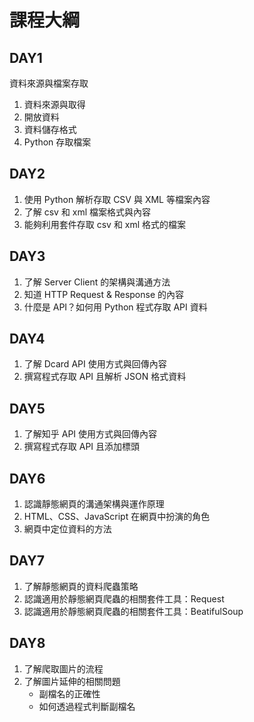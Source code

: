 # 課程大綱

## **DAY1**
資料來源與檔案存取
1. 資料來源與取得
2. 開放資料
3. 資料儲存格式
4. Python 存取檔案

## **DAY2**
1. 使用 Python 解析存取 CSV 與 XML 等檔案內容
2. 了解 csv 和 xml 檔案格式與內容
3. 能夠利用套件存取 csv 和 xml 格式的檔案

## **DAY3**
1. 了解 Server Client 的架構與溝通方法
2. 知道 HTTP Request & Response 的內容
3. 什麼是 API？如何用 Python 程式存取 API 資料

## **DAY4**
1. 了解 Dcard API 使用方式與回傳內容
2. 撰寫程式存取 API 且解析 JSON 格式資料

## **DAY5**
1. 了解知乎 API 使用方式與回傳內容
2. 撰寫程式存取 API 且添加標頭

## **DAY6**
1. 認識靜態網頁的溝通架構與運作原理
2. HTML、CSS、JavaScript 在網頁中扮演的角色
3. 網頁中定位資料的方法

## **DAY7**
1. 了解靜態網頁的資料爬蟲策略
2. 認識適用於靜態網頁爬蟲的相關套件工具：Request
3. 認識適用於靜態網頁爬蟲的相關套件工具：BeatifulSoup

## **DAY8**
1. 了解爬取圖片的流程
2. 了解圖片延伸的相關問題
	- 副檔名的正確性
	- 如何透過程式判斷副檔名



